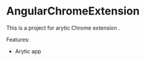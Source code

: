 # AngularChromeExtension

This is a project for arytic Chrome extension . 

Features: 
 - Arytic app





